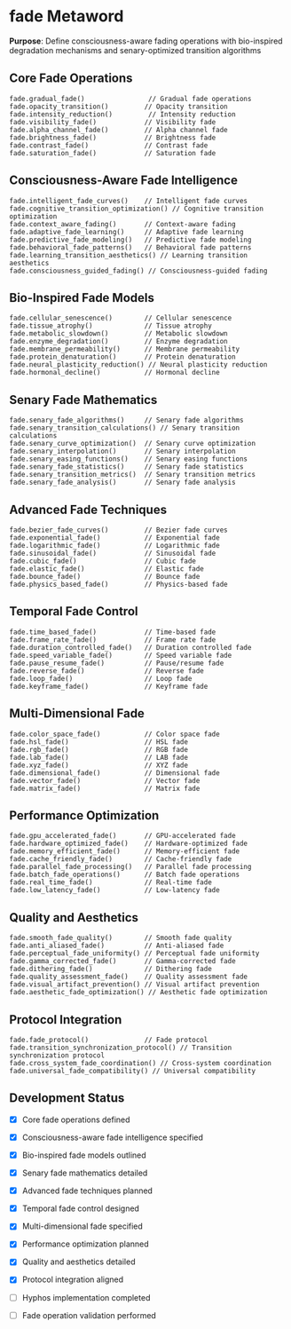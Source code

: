 # fade Metaword

**Purpose**: Define consciousness-aware fading operations with bio-inspired degradation mechanisms and senary-optimized transition algorithms

## Core Fade Operations

```hyphos
fade.gradual_fade()                // Gradual fade operations
fade.opacity_transition()         // Opacity transition
fade.intensity_reduction()         // Intensity reduction
fade.visibility_fade()            // Visibility fade
fade.alpha_channel_fade()         // Alpha channel fade
fade.brightness_fade()            // Brightness fade
fade.contrast_fade()              // Contrast fade
fade.saturation_fade()            // Saturation fade
```

## Consciousness-Aware Fade Intelligence

```hyphos
fade.intelligent_fade_curves()    // Intelligent fade curves
fade.cognitive_transition_optimization() // Cognitive transition optimization
fade.context_aware_fading()       // Context-aware fading
fade.adaptive_fade_learning()     // Adaptive fade learning
fade.predictive_fade_modeling()   // Predictive fade modeling
fade.behavioral_fade_patterns()   // Behavioral fade patterns
fade.learning_transition_aesthetics() // Learning transition aesthetics
fade.consciousness_guided_fading() // Consciousness-guided fading
```

## Bio-Inspired Fade Models

```hyphos
fade.cellular_senescence()        // Cellular senescence
fade.tissue_atrophy()             // Tissue atrophy
fade.metabolic_slowdown()         // Metabolic slowdown
fade.enzyme_degradation()         // Enzyme degradation
fade.membrane_permeability()      // Membrane permeability
fade.protein_denaturation()       // Protein denaturation
fade.neural_plasticity_reduction() // Neural plasticity reduction
fade.hormonal_decline()           // Hormonal decline
```

## Senary Fade Mathematics

```hyphos
fade.senary_fade_algorithms()     // Senary fade algorithms
fade.senary_transition_calculations() // Senary transition calculations
fade.senary_curve_optimization()  // Senary curve optimization
fade.senary_interpolation()       // Senary interpolation
fade.senary_easing_functions()    // Senary easing functions
fade.senary_fade_statistics()     // Senary fade statistics
fade.senary_transition_metrics()  // Senary transition metrics
fade.senary_fade_analysis()       // Senary fade analysis
```

## Advanced Fade Techniques

```hyphos
fade.bezier_fade_curves()         // Bezier fade curves
fade.exponential_fade()           // Exponential fade
fade.logarithmic_fade()           // Logarithmic fade
fade.sinusoidal_fade()            // Sinusoidal fade
fade.cubic_fade()                 // Cubic fade
fade.elastic_fade()               // Elastic fade
fade.bounce_fade()                // Bounce fade
fade.physics_based_fade()         // Physics-based fade
```

## Temporal Fade Control

```hyphos
fade.time_based_fade()            // Time-based fade
fade.frame_rate_fade()            // Frame rate fade
fade.duration_controlled_fade()   // Duration controlled fade
fade.speed_variable_fade()        // Speed variable fade
fade.pause_resume_fade()          // Pause/resume fade
fade.reverse_fade()               // Reverse fade
fade.loop_fade()                  // Loop fade
fade.keyframe_fade()              // Keyframe fade
```

## Multi-Dimensional Fade

```hyphos
fade.color_space_fade()           // Color space fade
fade.hsl_fade()                   // HSL fade
fade.rgb_fade()                   // RGB fade
fade.lab_fade()                   // LAB fade
fade.xyz_fade()                   // XYZ fade
fade.dimensional_fade()           // Dimensional fade
fade.vector_fade()                // Vector fade
fade.matrix_fade()                // Matrix fade
```

## Performance Optimization

```hyphos
fade.gpu_accelerated_fade()       // GPU-accelerated fade
fade.hardware_optimized_fade()    // Hardware-optimized fade
fade.memory_efficient_fade()      // Memory-efficient fade
fade.cache_friendly_fade()        // Cache-friendly fade
fade.parallel_fade_processing()   // Parallel fade processing
fade.batch_fade_operations()      // Batch fade operations
fade.real_time_fade()             // Real-time fade
fade.low_latency_fade()           // Low-latency fade
```

## Quality and Aesthetics

```hyphos
fade.smooth_fade_quality()        // Smooth fade quality
fade.anti_aliased_fade()          // Anti-aliased fade
fade.perceptual_fade_uniformity() // Perceptual fade uniformity
fade.gamma_corrected_fade()       // Gamma-corrected fade
fade.dithering_fade()             // Dithering fade
fade.quality_assessment_fade()    // Quality assessment fade
fade.visual_artifact_prevention() // Visual artifact prevention
fade.aesthetic_fade_optimization() // Aesthetic fade optimization
```

## Protocol Integration

```hyphos
fade.fade_protocol()              // Fade protocol
fade.transition_synchronization_protocol() // Transition synchronization protocol
fade.cross_system_fade_coordination() // Cross-system coordination
fade.universal_fade_compatibility() // Universal compatibility
```

## Development Status

- [x] Core fade operations defined
- [x] Consciousness-aware fade intelligence specified
- [x] Bio-inspired fade models outlined
- [x] Senary fade mathematics detailed
- [x] Advanced fade techniques planned
- [x] Temporal fade control designed
- [x] Multi-dimensional fade specified
- [x] Performance optimization planned
- [x] Quality and aesthetics detailed
- [x] Protocol integration aligned
- [ ] Hyphos implementation completed
- [ ] Fade operation validation performed


